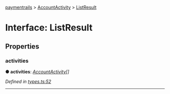 [paymentrails](../README.md) > [AccountActivity](../modules/accountactivity.md) > [ListResult](../interfaces/accountactivity.listresult.md)



# Interface: ListResult


## Properties
<a id="activities"></a>

###  activities

**●  activities**:  *[AccountActivity](accountactivity.accountactivity-1.md)[]* 

*Defined in [types.ts:52](https://github.com/PaymentRails/javascript-sdk/blob/9b4ee77/lib/types.ts#L52)*





___


